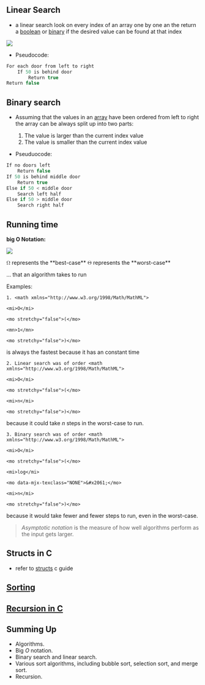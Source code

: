 ## Linear Search

- a linear search look on every index of an array one by one an the return a [boolean](computer-science/docs/c/types.md) or [binary](binary.md) if the desired value can be found at that index 

![](linear-search.png)

- Pseudocode:

```c
For each door from left to right
    If 50 is behind door
        Return true
Return false
```

## Binary search

- Assuming that the values in an [array](lecture-2-arrays.md) have been ordered from left to right the array can be always split up into two parts:
	1. The value is larger than the current index value
	2. The value is smaller than the current index value

- Pseuduocode:

```c
If no doors left
    Return false
If 50 is behind middle door
    Return true
Else if 50 < middle door
    Search left half
Else if 50 > middle door
    Search right half
```

## Running time

**big O Notation:**

![](big-o-notation.png)

<math xmlns="http://www.w3.org/1998/Math/MathML">
	<mi mathvariant="normal">&#x3A9;</mi>
</math> represents the **best-case**
<math xmlns="http://www.w3.org/1998/Math/MathML">
	<mi mathvariant="normal">&#x398;</mi>
</math> represents the **worst-case**

… that an algorithm takes to run

Examples:

	1. <math xmlns="http://www.w3.org/1998/Math/MathML">

	<mi>O</mi>

	<mo stretchy="false">(</mo>

	<mn>1</mn>

	<mo stretchy="false">)</mo>

</math> is always the fastest because it has an constant time

	2. Linear search was of order <math xmlns="http://www.w3.org/1998/Math/MathML">

	<mi>O</mi>

	<mo stretchy="false">(</mo>

	<mi>n</mi>

	<mo stretchy="false">)</mo>

</math> because it could take _n_ steps in the worst-case to run.

	3. Binary search was of order <math xmlns="http://www.w3.org/1998/Math/MathML">

	<mi>O</mi>

	<mo stretchy="false">(</mo>

	<mi>log</mi>

	<mo data-mjx-texclass="NONE">&#x2061;</mo>

	<mi>n</mi>

	<mo stretchy="false">)</mo>

</math> because it would take fewer and fewer steps to run, even in the worst-case.

> _Asymptotic notation_ is the measure of how well algorithms perform as the input gets larger.

## Structs in C

 - refer to [structs](structs.md) c guide

## [Sorting](contents-sorting.md)

## [Recursion in C](computer-science/docs/c/loops.md)

## Summing Up

- Algorithms.
- Big _O_ notation.
- Binary search and linear search.
- Various sort algorithms, including bubble sort, selection sort, and merge sort.
- Recursion.
